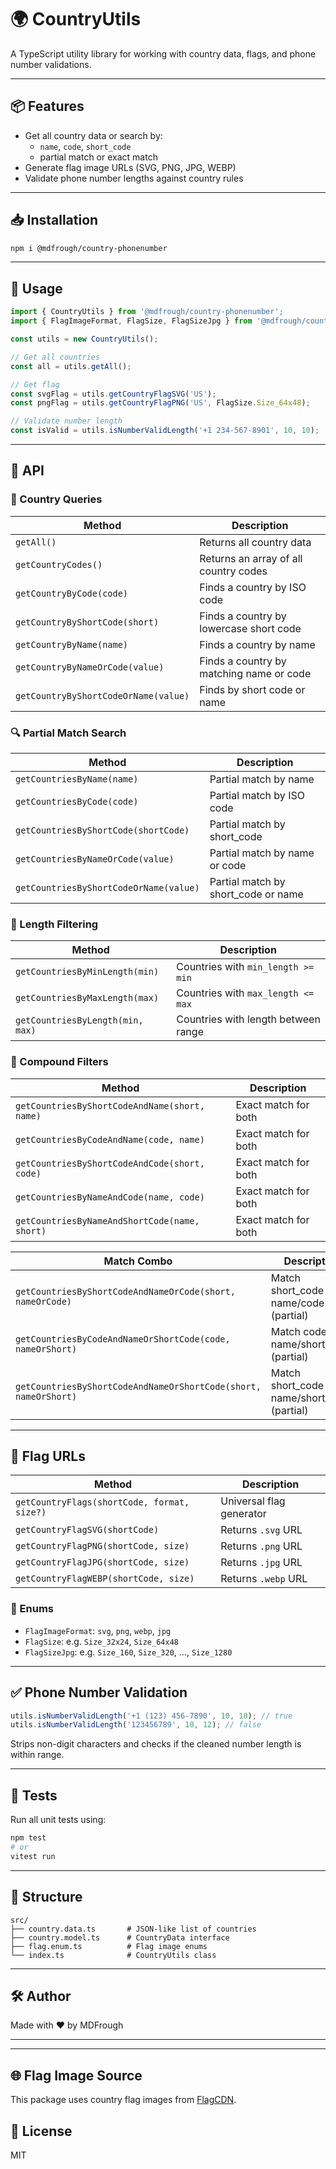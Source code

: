 # 🌍 CountryUtils
A TypeScript utility library for working with country data, flags, and phone number validations.

---

## 📦 Features

- Get all country data or search by:
  - `name`, `code`, `short_code`
  - partial match or exact match
- Generate flag image URLs (SVG, PNG, JPG, WEBP)
- Validate phone number lengths against country rules

---

## 📥 Installation

```bash
npm i @mdfrough/country-phonenumber
```

---

## 📄 Usage

```ts
import { CountryUtils } from '@mdfrough/country-phonenumber';
import { FlagImageFormat, FlagSize, FlagSizeJpg } from '@mdfrough/country-phonenumber/flag.enum';

const utils = new CountryUtils();

// Get all countries
const all = utils.getAll();

// Get flag
const svgFlag = utils.getCountryFlagSVG('US');
const pngFlag = utils.getCountryFlagPNG('US', FlagSize.Size_64x48);

// Validate number length
const isValid = utils.isNumberValidLength('+1 234-567-8901', 10, 10);
```

---

## 🧩 API

### 📘 Country Queries

| Method | Description |
|--------|-------------|
| `getAll()` | Returns all country data |
| `getCountryCodes()` | Returns an array of all country codes |
| `getCountryByCode(code)` | Finds a country by ISO code |
| `getCountryByShortCode(short)` | Finds a country by lowercase short code |
| `getCountryByName(name)` | Finds a country by name |
| `getCountryByNameOrCode(value)` | Finds a country by matching name or code |
| `getCountryByShortCodeOrName(value)` | Finds by short code or name |

### 🔍 Partial Match Search

| Method | Description |
|--------|-------------|
| `getCountriesByName(name)` | Partial match by name |
| `getCountriesByCode(code)` | Partial match by ISO code |
| `getCountriesByShortCode(shortCode)` | Partial match by short_code |
| `getCountriesByNameOrCode(value)` | Partial match by name or code |
| `getCountriesByShortCodeOrName(value)` | Partial match by short_code or name |

### 🧮 Length Filtering

| Method | Description |
|--------|-------------|
| `getCountriesByMinLength(min)` | Countries with `min_length >= min` |
| `getCountriesByMaxLength(max)` | Countries with `max_length <= max` |
| `getCountriesByLength(min, max)` | Countries with length between range |

### 🧠 Compound Filters

| Method | Description |
|--------|-------------|
| `getCountriesByShortCodeAndName(short, name)` | Exact match for both |
| `getCountriesByCodeAndName(code, name)` | Exact match for both |
| `getCountriesByShortCodeAndCode(short, code)` | Exact match for both |
| `getCountriesByNameAndCode(name, code)` | Exact match for both |
| `getCountriesByNameAndShortCode(name, short)` | Exact match for both |

| Match Combo | Description |
|-------------|-------------|
| `getCountriesByShortCodeAndNameOrCode(short, nameOrCode)` | Match short_code AND name/code (partial) |
| `getCountriesByCodeAndNameOrShortCode(code, nameOrShort)` | Match code AND name/short_code (partial) |
| `getCountriesByShortCodeAndNameOrShortCode(short, nameOrShort)` | Match short_code AND name/short_code (partial) |

---

## 🏁 Flag URLs

| Method | Description |
|--------|-------------|
| `getCountryFlags(shortCode, format, size?)` | Universal flag generator |
| `getCountryFlagSVG(shortCode)` | Returns `.svg` URL |
| `getCountryFlagPNG(shortCode, size)` | Returns `.png` URL |
| `getCountryFlagJPG(shortCode, size)` | Returns `.jpg` URL |
| `getCountryFlagWEBP(shortCode, size)` | Returns `.webp` URL |

### 🔢 Enums

- `FlagImageFormat`: `svg`, `png`, `webp`, `jpg`
- `FlagSize`: e.g. `Size_32x24`, `Size_64x48`
- `FlagSizeJpg`: e.g. `Size_160`, `Size_320`, ..., `Size_1280`

---

## ✅ Phone Number Validation

```ts
utils.isNumberValidLength('+1 (123) 456-7890', 10, 10); // true
utils.isNumberValidLength('123456789', 10, 12); // false
```

Strips non-digit characters and checks if the cleaned number length is within range.

---

## 🧪 Tests

Run all unit tests using:

```bash
npm test
# or
vitest run
```

---

## 📁 Structure

```
src/
├── country.data.ts       # JSON-like list of countries
├── country.model.ts      # CountryData interface
├── flag.enum.ts          # Flag image enums
└── index.ts              # CountryUtils class
```

---

## 🛠 Author

Made with ❤️ by MDFrough

---


---

## 🌐 Flag Image Source

This package uses country flag images from [FlagCDN](https://flagcdn.com/).


## 📄 License

MIT